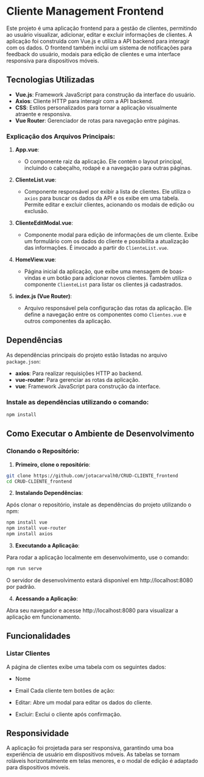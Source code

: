 # Cliente Management Frontend

Este projeto é uma aplicação frontend para a gestão de clientes, permitindo ao usuário visualizar, adicionar, editar e excluir informações de clientes. A aplicação foi construída com Vue.js e utiliza a API backend para interagir com os dados. O frontend também inclui um sistema de notificações para feedback do usuário, modais para edição de clientes e uma interface responsiva para dispositivos móveis.

## Tecnologias Utilizadas

- **Vue.js**: Framework JavaScript para construção da interface do usuário.
- **Axios**: Cliente HTTP para interagir com a API backend.
- **CSS**: Estilos personalizados para tornar a aplicação visualmente atraente e responsiva.
- **Vue Router**: Gerenciador de rotas para navegação entre páginas.

### Explicação dos Arquivos Principais:

1. **App.vue**:
   - O componente raiz da aplicação. Ele contém o layout principal, incluindo o cabeçalho, rodapé e a navegação para outras páginas.
   
2. **ClienteList.vue**:
   - Componente responsável por exibir a lista de clientes. Ele utiliza o `axios` para buscar os dados da API e os exibe em uma tabela. Permite editar e excluir clientes, acionando os modais de edição ou exclusão.

3. **ClienteEditModal.vue**:
   - Componente modal para edição de informações de um cliente. Exibe um formulário com os dados do cliente e possibilita a atualização das informações. É invocado a partir do `ClienteList.vue`.

4. **HomeView.vue**:
   - Página inicial da aplicação, que exibe uma mensagem de boas-vindas e um botão para adicionar novos clientes. Também utiliza o componente `ClienteList` para listar os clientes já cadastrados.

5. **index.js (Vue Router)**:
   - Arquivo responsável pela configuração das rotas da aplicação. Ele define a navegação entre os componentes como `Clientes.vue` e outros componentes da aplicação.

## Dependências

As dependências principais do projeto estão listadas no arquivo `package.json`:

- **axios**: Para realizar requisições HTTP ao backend.
- **vue-router**: Para gerenciar as rotas da aplicação.
- **vue**: Framework JavaScript para construção da interface.

### Instale as dependências utilizando o comando:

```bash
npm install
```
## Como Executar o Ambiente de Desenvolvimento
### Clonando o Repositório:

1. **Primeiro, clone o repositório**:

```bash
git clone https://github.com/jotacarvalh0/CRUD-CLIENTE_frontend
cd CRUD-CLIENTE_frontend
```
2. **Instalando Dependências**:

Após clonar o repositório, instale as dependências do projeto utilizando o npm:

```bash
npm install vue
npm install vue-router
npm install axios
```
3. **Executando a Aplicação**:

Para rodar a aplicação localmente em desenvolvimento, use o comando:

```bash
npm run serve
```
O servidor de desenvolvimento estará disponível em http://localhost:8080 por padrão.

4. **Acessando a Aplicação**:

Abra seu navegador e acesse http://localhost:8080 para visualizar a aplicação em funcionamento.

## Funcionalidades
### Listar Clientes
A página de clientes exibe uma tabela com os seguintes dados:

- Nome
- Email
Cada cliente tem botões de ação:

- Editar: Abre um modal para editar os dados do cliente.
- Excluir: Exclui o cliente após confirmação.

## Responsividade
A aplicação foi projetada para ser responsiva, garantindo uma boa experiência de usuário em dispositivos móveis. As tabelas se tornam roláveis horizontalmente em telas menores, e o modal de edição é adaptado para dispositivos móveis.
